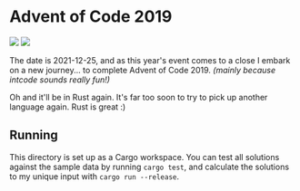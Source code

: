 # Advent of Code 2019

![](https://img.shields.io/badge/days%20completed-8-darkgreen)
![](https://img.shields.io/badge/stars%20⭐-16-yellow)

The date is 2021-12-25, and as this year's event comes to a close I embark on a
new journey... to complete Advent of Code 2019. *(mainly because intcode sounds
really fun!)*

Oh and it'll be in Rust again. It's far too soon to try to pick up another
language again. Rust is great :)

## Running

This directory is set up as a Cargo workspace. You can test all solutions
against the sample data by running `cargo test`, and calculate the solutions to
my unique input with `cargo run --release`.
